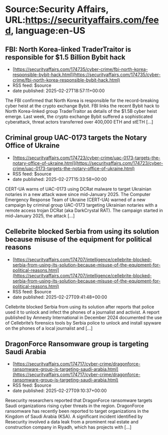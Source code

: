 # Source:Security Affairs, URL:https://securityaffairs.com/feed, language:en-US

## FBI: North Korea-linked TraderTraitor is responsible for $1.5 Billion Bybit hack
 - [https://securityaffairs.com/174735/cyber-crime/fbi-north-korea-responsible-bybit-hack.html](https://securityaffairs.com/174735/cyber-crime/fbi-north-korea-responsible-bybit-hack.html)
 - RSS feed: $source
 - date published: 2025-02-27T18:57:11+00:00

The FBI confirmed that North Korea is responsible for the record-breaking cyber heist at the crypto exchange Bybit. FBI links the recent Bybit hack to North Korea-linked group TraderTraitor as details of the $1.5B cyber heist emerge. Last week, the crypto exchange Bybit suffered a sophisticated cyberattack, threat actors transferred over 400,000 ETH and stETH [&#8230;]

## Criminal group UAC-0173 targets the Notary Office of Ukraine
 - [https://securityaffairs.com/174723/cyber-crime/uac-0173-targets-the-notary-office-of-ukraine.html](https://securityaffairs.com/174723/cyber-crime/uac-0173-targets-the-notary-office-of-ukraine.html)
 - RSS feed: $source
 - date published: 2025-02-27T15:33:58+00:00

CERT-UA warns of UAC-0173 using DCRat malware to target Ukrainian notaries in a new attack wave since mid-January 2025. The Computer Emergency Response Team of Ukraine (CERT-UA) warned of a new campaign by criminal group UAC-0173 targeting Ukrainian notaries with a remote access trojan DCRat (aka DarkCrystal RAT). The campaign started in mid-January 2025, the attack [&#8230;]

## Cellebrite blocked Serbia from using its solution because misuse of the equipment for political reasons
 - [https://securityaffairs.com/174707/intelligence/cellebrite-blocked-serbia-from-using-its-solution-because-misuse-of-the-equipment-for-political-reasons.html](https://securityaffairs.com/174707/intelligence/cellebrite-blocked-serbia-from-using-its-solution-because-misuse-of-the-equipment-for-political-reasons.html)
 - RSS feed: $source
 - date published: 2025-02-27T09:41:48+00:00

Cellebrite blocked Serbia from using its solution after reports that police used it to unlock and infect the phones of a journalist and activist. A report published by Amnesty International in December 2024 documented the use of Cellebrite’s forensics tools by Serbia police to unlock and install spyware on the phones of a local journalist and [&#8230;]

## DragonForce Ransomware group is targeting Saudi Arabia
 - [https://securityaffairs.com/174717/cyber-crime/dragonforce-ransomware-group-is-targeting-saudi-arabia.html](https://securityaffairs.com/174717/cyber-crime/dragonforce-ransomware-group-is-targeting-saudi-arabia.html)
 - RSS feed: $source
 - date published: 2025-02-27T09:10:37+00:00

Resecurity researchers reported that DragonForce ransomware targets Saudi organizations rising cyber threats in the region. DragonForce ransomware has recently been reported to target organizations in the Kingdom of Saudi Arabia (KSA). A significant incident identified by Resecurity involved a data leak from a prominent real estate and construction company in Riyadh, which has projects with [&#8230;]

